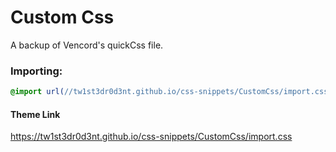 # Custom Css
A backup of Vencord's quickCss file.

### Importing:
```css
@import url(//tw1st3dr0d3nt.github.io/css-snippets/CustomCss/import.css);
```
#### Theme Link
https://tw1st3dr0d3nt.github.io/css-snippets/CustomCss/import.css